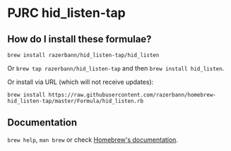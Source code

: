 # PJRC hid_listen-tap

## How do I install these formulae?
`brew install razerbann/hid_listen-tap/hid_listen`

Or `brew tap razerbann/hid_listen-tap` and then `brew install hid_listen`.

Or install via URL (which will not receive updates):

```
brew install https://raw.githubusercontent.com/razerbann/homebrew-hid_listen-tap/master/Formula/hid_listen.rb
```

## Documentation
`brew help`, `man brew` or check [Homebrew's documentation](https://docs.brew.sh).
